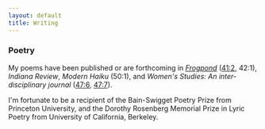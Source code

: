 ```yaml
---
layout: default
title: Writing
---
```


### Poetry

My poems have been published or are forthcoming in [*Frogpond*](http://www.hsa-haiku.org/frogpond/index.html) ([41:2](/poems/blackberry.md), 42:1), *Indiana Review*, *Modern Haiku* (50:1), and *Women's Studies: An inter-disciplinary journal* ([47:6](https://www.tandfonline.com/eprint/TZPzIzbIQ9FtvsHs9rX8/full), [47:7](https://www.tandfonline.com/doi/full/10.1080/00497878.2018.1545961)). 

I'm fortunate to be a recipient of the Bain-Swigget Poetry Prize from Princeton University, and the Dorothy Rosenberg Memorial Prize in Lyric Poetry from University of California, Berkeley.



